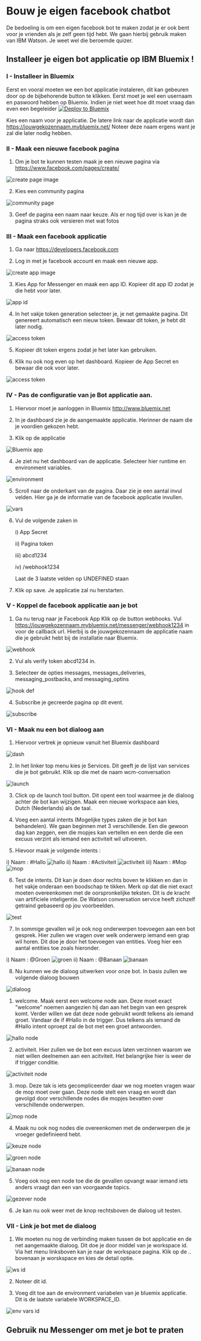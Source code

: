 # Bouw je eigen facebook chatbot
De bedoeling is om een eigen facebook bot te maken zodat je er ook bent voor je vrienden als je zelf geen tijd hebt.
We gaan hierbij gebruik maken van IBM Watson. Je weet wel die beroemde quizer.



## Installeer je eigen bot applicatie op IBM Bluemix !

### I - Installeer in Bluemix

  Eerst en vooral moeten we een bot applicatie instaleren, dit kan gebeuren door op de bijbehorende button te klikken. Eerst moet je wel een usernaam en paswoord hebben op Bluemix. Indien je niet weet hoe dit moet vraag dan even een begeleider  [![Deploy to Bluemix](https://bluemix.net/deploy/button.png)](https://bluemix.net/deploy?repository=https://github.com/cattoire/Facebot)

  Kies een naam voor je applicatie. De latere link naar de applicatie wordt dan https://jouwgekozennaam.mybluemix.net/ Noteer deze naam ergens want je zal die later nodig hebben.

### II - Maak een nieuwe facebook pagina
  1. Om je bot te kunnen testen maak je een nieuwe pagina via https://www.facebook.com/pages/create/

  ![create page image](readme_images/01_create_facebook_page.png)

  2. Kies een community pagina

  ![community page](readme_images/02_cause_or_community.png)

  3. Geef de pagina een naam naar keuze. Als er nog tijd over is kan je de pagina straks ook versieren met wat fotos

### III - Maak een facebook applicatie
  1. Ga naar https://developers.facebook.com

  2. Log in met je facebook account en maak een nieuwe app.

  ![create app image](readme_images/03_new_facebook_app.png)

  3. Kies App for Messenger en maak  een app ID. Kopieer dit app ID zodat je die hebt voor later.

  ![app id](readme_images/04_new_app_id.png)

  4. In het vakje token generation selecteer je, je net gemaakte pagina. Dit genereert automatisch een nieuw token. Bewaar dit token, je hebt dit later nodig.

  ![access token](readme_images/05_page_token.png)

  5. Kopieer dit token ergens zodat je het later kan gebruiken.

  6. Klik nu ook nog even op het dashboard. Kopieer de App Secret en bewaar die ook voor later.

  ![access token](readme_images/11_fb_app_secret.png)

### IV - Pas de configuratie van je Bot applicatie aan.
  1. Hiervoor moet je aanloggen in Bluemix http://www.bluemix.net

  2. In je dashboard zie je de aangemaakte applicatie. Herinner de naam die je voordien gekozen hebt.

  3. Klik op de applicatie

  ![Bluemix app](readme_images/08_BM_Application_dash.png)

  4. Je ziet nu het dashboard van de applicatie. Selecteer hier runtime en environment variables.

  ![environment](readme_images/09_Application_environment.png)

  5. Scroll naar de onderkant van de pagina. Daar zie je een aantal invul velden. Hier ga je de informatie van de facebook applicatie invullen.

  ![vars](readme_images/10_environment_variables.png)

  6. Vul de volgende zaken in

      i) App Secret

      ii) Pagina token

      iii) abcd1234

      iv) /webhook1234

      Laat de 3 laatste velden op UNDEFINED staan

  7. Klik op save. Je applicatie zal nu herstarten.


### V - Koppel de facebook applicatie aan je bot
  1. Ga nu terug naar je Facebook App Klik op de button webhooks. Vul https://jouwgekozennaam.mybluemix.net/messenger/webhook1234 in voor de callback url. Hierbij is de jouwgekozennaam de applicatie naam die je gebruikt hebt bij de installatie naar Bluemix.

   ![webhook](readme_images/06_webhooks.png)

  2. Vul als verify token abcd1234 in.

  3. Selecteer de opties messages, messages_deliveries, messaging_postbacks, and messaging_optins

  ![hook def](readme_images/07_webhook_def.png)

  4. Subscribe je gecreerde pagina op dit event.

  ![subscribe](readme_images/13_subscribe_page.png)


### VI - Maak nu een bot dialoog aan
  1. Hiervoor vertrek je opnieuw vanuit het Bluemix dashboard

  ![dash](readme_images/14_bluemix_dashboard.png)

  2. In het linker top menu kies je Services. Dit geeft je de lijst van services die je bot gebruikt. Klik op die met de naam wcm-conversation

  ![launch](readme_images/15_launch_conversation.png)

  3. Click op de launch tool button. Dit opent een tool waarmee je de dialoog achter de bot kan wijzigen. Maak een nieuwe workspace aan kies, Dutch (Nederlands) als de taal.

  4. Voeg een aantal intents (Mogelijke types zaken die je bot kan behandelen). We gaan beginnen met 3 verschillende. Een die gewoon dag kan zeggen, een die mopjes kan vertellen en een derde die een excuus verzint als iemand een activiteit wil uitvoeren.

  5. Hievoor maak je volgende intents :

  i) Naam : #Hallo
        ![hallo](readme_images/16_hallo_intent.png)
  ii) Naam : #Activiteit
        ![activiteit](readme_images/17_activiteit_intent.png)
  iii) Naam : #Mop
        ![mop](readme_images/18_mop_intent.png)

  6. Test de intents. Dit kan je doen door rechts boven te klikken en dan in het vakje onderaan een boodschap te tikken. Merk op dat die niet exact moeten overeenkomen met de oorspronkelijke teksten. Dit is de kracht van artificiele inteligentie. De Watson conversation service heeft zichzelf getraind gebaseerd op jou voorbeelden.

![test](readme_images/19_try_intent.png)

  7. In sommige gevallen wil je ook nog onderwerpen toevoegen aan een bot gesprek. Hier zullen we vragen over welk onderwerp iemand een grap wil horen. Dit doe je door het toevoegen van entities. Voeg hier een aantal entities toe zoals hieronder.

  i) Naam : @Groen
        ![groen](readme_images/20_groen_entity.png)
  ii) Naam : @Banaan
        ![banaan](readme_images/21_banaan_entity.png)  

  8. Nu kunnen we de dialoog uitwerken voor onze bot. In basis zullen we volgende dialoog bouwen

![dialoog](readme_images/22_dialog.png)

1. welcome. Maak eerst een welcome node aan. Deze moet exact "welcome" noemen aangezien hij dan aan het begin van een gesprek komt. Verder willen we dat deze node gebruikt wordt telkens als iemand groet. Vandaar de if #Hallo in de trigger. Dus telkens als iemand de #Hallo intent oproept zal de bot met een groet antwoorden.

![hallo node](readme_images/23_hallo_node.png)

2. activiteit. Hier zullen we de bot een excuus laten verzinnen waarom we niet willen deelnemen aan een acitviteit. Het belangrijke hier is weer de if trigger conditie.

![activiteit node](readme_images/24_activiteit_node.png)

3. mop. Deze tak is iets gecompliceerder daar we nog moeten vragen waar de mop moet over gaan. Deze node stelt een vraag en wordt dan gevolgd door verschillende nodes die mopjes bevatten over verschillende onderwerpen.

![mop node](readme_images/25_mop_node.png)

4. Maak nu ook nog nodes die overeenkomen met de onderwerpen die je vroeger gedefinieerd hebt.

![keuze node](readme_images/26_mop_keuze.png)

![groen node](readme_images/27_groene_mop.png)

![banaan node](readme_images/28_banaan_mop.png)

5. Voeg ook nog een node toe die de gevallen opvangt waar iemand iets anders vraagt dan een van voorgaande topics.

![gezever node](readme_images/31_node_gezever.png)  

6. Je kan nu ook weer met de knop rechtsboven de dialoog uit testen.

### VII - Link je bot met de dialoog

  1. We moeten nu nog de verbinding maken tussen de bot applicatie en de net aangemaakte dialoog. Dit doe je door middel van je workspace id. Via het menu linksboven kan je naar de workspace pagina. Klik op de .. bovenaan je worskspace en kies de detail optie.

![ws id](readme_images/29_workspace_id.png)

  2. Noteer dit id.

  3. Voeg dit toe aan de environment variabelen van je bluemix applicatie. Dit is de laatste variabele WORKSPACE_ID.


![env vars id](readme_images/30_environment_workspace_id.png)




## Gebruik nu Messenger om met je bot te praten
